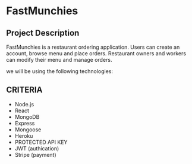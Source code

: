 # FastMunchies

## Project Description

FastMunchies is a restaurant ordering application. Users can create an account, browse menu and place orders. Restaurant owners and workers can modify their menu and manage orders.

we will be using the following technologies:

## CRITERIA

- Node.js
- React
- MongoDB
- Express
- Mongoose
- Heroku
- PROTECTED API KEY
- JWT (authication)
- Stripe (payment)